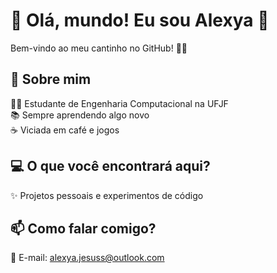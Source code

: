 # 🌸 Olá, mundo! Eu sou Alexya 🌸  

Bem-vindo ao meu cantinho no GitHub! 🚀✨

## 🌟 Sobre mim  
👩‍💻 Estudante de Engenharia Computacional na UFJF  
📚 Sempre aprendendo algo novo  
☕ Viciada em café e jogos

## 💻 O que você encontrará aqui?  
✨ Projetos pessoais e experimentos de código  
 
## 📫 Como falar comigo?  
📧 E-mail: [alexya.jesuss@outlook.com](mailto:alexya.jesuss@outlook.com)  
